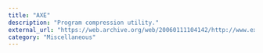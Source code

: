 ```yaml
---
title: "AXE"
description: "Program compression utility."
external_url: "https://web.archive.org/web/20060111104142/http://www.exetools.com/files/compressors/dos/axe22.zip"
category: "Miscellaneous"
---
```

